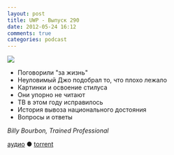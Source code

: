 ```yaml
---
layout: post
title: UWP - Выпуск 290
date: 2012-05-24 16:12
comments: true
categories: podcast
---
```

![](https://podcast.umputun.com/images/uwp/uwp290.jpg)


- Поговoрили "за жизнь"
- Неуловимый Джо подобрал то, что плохо лежало
- Картинки и освоение стилуса
- Они упорно не читают
- ТВ в этом году исправилось
- История вывоза национального достояния
- Вопросы и ответы

_Billy Bourbon, Trained Professional_

[аудио](https://podcast.umputun.com/media/ump_podcast290.mp3) ● [torrent](http://archive.rucast.net/uwp/media/ump_podcast290.mp3.torrent)


<audio src="https://podcast.umputun.com/media/ump_podcast290.mp3" preload="none">
